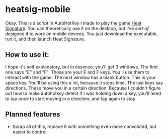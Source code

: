 ﻿# heatsig-mobile
 Okay. This is a script in AutoHotKey I made to play the game [Heat Signature](http://heatsig.com/). You can theoretically use it on the desktop, but I've *sort of* designed it to work on mobile devices. You just download the executable, run it, and then launch Heat Signature.
 ## How to use it:
 I hope it's self explanatory, but in essence, you'll get 3 windows. The first one says "E" and "F". Those are your E and F keys. You'll use them to interact with the game. The next window has a blank button. This is your space key. You'll be using this a lot, because it stops time. The last keys say directions. These move you in a certain direction. Because I couldn't figure out how to make autohotkey detect if I was holding down a key, you'll need to tap once to start moving in a direction, and tap again to stop.
 
 ## Planned features
 - Scrap all of this, replace it with something even more convoluted, but easier to control.
